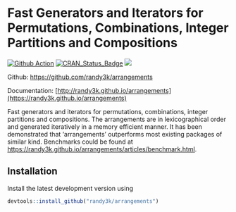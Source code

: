 
<!-- README.md is generated from README.Rmd. Please edit that file -->

# Fast Generators and Iterators for Permutations, Combinations, Integer Partitions and Compositions

[![Github
Action](https://github.com/randy3k/arrangements/workflows/build/badge.svg?branch=master)](https://github.com/randy3k/arrangements)
[![CRAN\_Status\_Badge](http://www.r-pkg.org/badges/version/arrangements)](https://cran.r-project.org/package=arrangements)
[![](http://cranlogs.r-pkg.org/badges/grand-total/arrangements)](https://cran.r-project.org/package=arrangements)

Github: <https://github.com/randy3k/arrangements>

Documentation:
[http://randy3k.github.io/arrangements](https://randy3k.github.io/arrangements)

Fast generators and iterators for permutations, combinations, integer
partitions and compositions. The arrangements are in lexicographical
order and generated iteratively in a memory efficient manner. It has
been demonstrated that ‘arrangements’ outperforms most existing packages
of similar kind. Benchmarks could be found at
<https://randy3k.github.io/arrangements/articles/benchmark.html>.

## Installation

Install the latest development version using

``` r
devtools::install_github("randy3k/arrangements")
```
